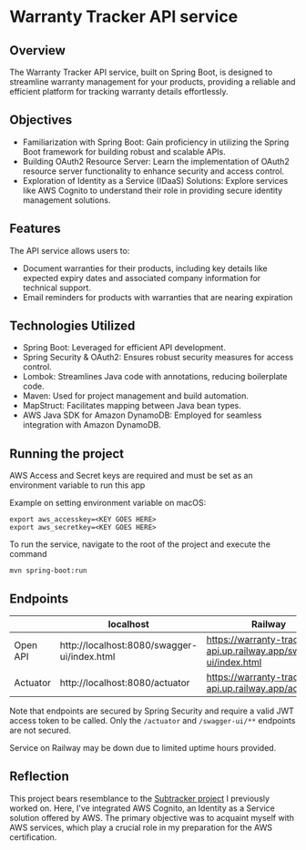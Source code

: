 # Warranty Tracker API service

## Overview
The Warranty Tracker API service, built on Spring Boot, is designed to streamline warranty management for your products, providing a reliable and efficient platform for tracking warranty details effortlessly.

## Objectives
* Familiarization with Spring Boot: Gain proficiency in utilizing the Spring Boot framework for building robust and scalable APIs.
* Building OAuth2 Resource Server: Learn the implementation of OAuth2 resource server functionality to enhance security and access control.
* Exploration of Identity as a Service (IDaaS) Solutions: Explore services like AWS Cognito to understand their role in providing secure identity management solutions.

## Features
The API service allows users to:

* Document warranties for their products, including key details like expected expiry dates and associated company information for technical support.
* Email reminders for products with warranties that are nearing expiration


## Technologies Utilized
* Spring Boot: Leveraged for efficient API development.
* Spring Security & OAuth2: Ensures robust security measures for access control.
* Lombok: Streamlines Java code with annotations, reducing boilerplate code.
* Maven: Used for project management and build automation.
* MapStruct: Facilitates mapping between Java bean types.
* AWS Java SDK for Amazon DynamoDB: Employed for seamless integration with Amazon DynamoDB.
  


## Running the project
AWS Access and Secret keys are required and must be set as an environment variable to run this app

Example on setting environment variable on macOS:
```
export aws_accesskey=<KEY GOES HERE>
export aws_secretkey=<KEY GOES HERE>
```

To run the service, navigate to the root of the project and execute the command

```
mvn spring-boot:run
```
## Endpoints
|          | localhost                                   | Railway                                                     |
|----------|---------------------------------------------|-------------------------------------------------------------|
| Open API | http://localhost:8080/swagger-ui/index.html | https://warranty-tracker-api.up.railway.app/swagger-ui/index.html |
| Actuator | http://localhost:8080/actuator              | https://warranty-tracker-api.up.railway.app/actuator              |

Note that endpoints are secured by Spring Security and require a valid JWT access token to be called. Only the `/actuator` and `/swagger-ui/**` endpoints are not secured. 

Service on Railway may be down due to limited uptime hours provided.

## Reflection

This project bears resemblance to the [Subtracker project](https://github.com/649000/subtracker-rest-api) I previously worked on. Here, I've integrated AWS Cognito, an Identity as a Service solution offered by AWS. The primary objective was to acquaint myself with AWS services, which play a crucial role in my preparation for the AWS certification.
